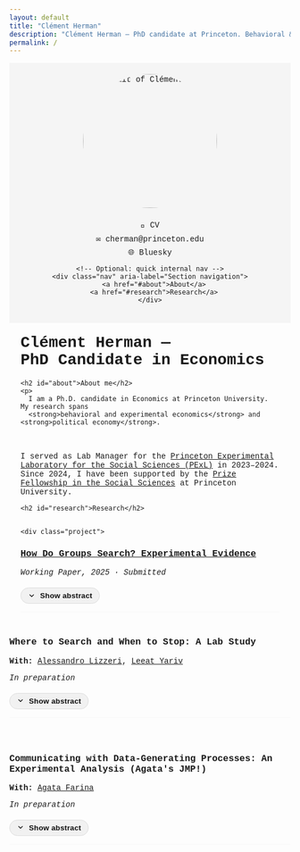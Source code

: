 ```yaml
---
layout: default
title: "Clément Herman"
description: "Clément Herman — PhD candidate at Princeton. Behavioral & experimental economics, political economy. Research on collective (group) search, stopping rules, and decision-making."
permalink: /
---
```


<style>
  body { font-family: "Courier New", Courier, monospace; }
  .container {
    display: flex; flex-wrap: wrap; max-width: 1000px; margin: 0 auto;
  }
  .sidebar {
    flex: 1 1 30%; padding: 20px; background-color: #f5f5f5;
    min-width: 200px; box-sizing: border-box; text-align: center;
  }
  .sidebar img {
    border-radius: 50%; width: 240px; height: 240px; object-fit: cover;
    margin-bottom: 15px;
  }
  .sidebar a { display: block; margin: 8px 0; text-decoration: none; }
  .main-content { flex: 1 1 70%; padding: 20px; box-sizing: border-box; }
  h1 { margin-top: 0; }
  button { margin-top: 5px; }
  .project { margin-bottom: 40px; }
  .nav { margin: 10px 0 20px; }
  .nav a { margin-right: 12px; }

  :root{
    --accent:#111;             /* button text/icon */
    --accent-bg:#f1f1f1;       /* button background */
    --accent-bg-hover:#e7e7e7; /* hover */
    --ring:#8ab4f8;            /* focus ring */
    --abstract-bg:#fafafa;     /* abstract panel bg */
  }

  /* existing styles ... */
  body { font-family: "Courier New", Courier, monospace; }
  .container { display:flex; flex-wrap:wrap; max-width:1000px; margin:0 auto; }
  .sidebar { flex:1 1 30%; padding:20px; background-color:#f5f5f5; min-width:200px; box-sizing:border-box; text-align:center; }
  .sidebar img { border-radius:50%; width:240px; height:240px; object-fit:cover; margin-bottom:15px; }
  .sidebar a { display:block; margin:8px 0; text-decoration:none; }
  .main-content { flex:1 1 70%; padding:20px; box-sizing:border-box; }
  h1 { margin-top:0; }
  .project { margin-bottom:40px; }
  .nav { margin:10px 0 20px; }
  .nav a { margin-right:12px; }

  /* ---------- Abstract toggle button ---------- */
  .abstract-toggle{
    --pad-y: 6px; --pad-x: 12px; --radius: 999px;
    display:inline-flex; align-items:center; gap:8px;
    padding: var(--pad-y) var(--pad-x);
    border:1px solid #ddd; border-radius: var(--radius);
    background: var(--accent-bg);
    color: var(--accent); font-weight:600; letter-spacing:.2px;
    cursor:pointer; user-select:none;
    transition: background .15s ease, transform .06s ease;
  }
  .abstract-toggle:hover{ background: var(--accent-bg-hover); }
  .abstract-toggle:active{ transform: translateY(1px); }
  .abstract-toggle:focus-visible{
    outline: 3px solid var(--ring);
    outline-offset: 2px;
  }

  /* tiny chevron */
  .abstract-toggle svg{ width:14px; height:14px; transition: transform .2s ease; }
  .abstract-toggle[aria-expanded="true"] svg{ transform: rotate(180deg); }

  /* ---------- Abstract panel with smooth expand ---------- */
.abstract[hidden]{
  display:block;                 /* still block so height can animate */
  max-height:0;
  padding:0;
  overflow:hidden;
  border-color: transparent;
}
  
.abstract{ 
  display:block;                 /* <-- make it visible by default */
  background: var(--abstract-bg);
  border:1px solid #eee;
  border-radius:12px;
  margin-top:10px;
  padding:12px 14px;
  line-height:1.45;
  transition: max-height .25s ease, padding .2s ease, border-color .2s ease;
  max-height: 1000px;            /* large enough to fit content */
}


  /* Respect reduced motion */
  @media (prefers-reduced-motion: reduce){
    .abstract{ transition:none; }
    .abstract-toggle svg{ transition:none; }
  }
</style>


<div class="container">

  <div class="sidebar">
    <!-- SEO: add descriptive alt and lazy-load -->
    <img src="photo_clement_edit.png" alt="Portrait of Clément Herman" loading="lazy" width="140" height="140">
    <!-- SEO: add rel=noopener and rel=me for profile -->
    <a href="https://drive.google.com/file/d/1TrC1MCd6kxQlAt9jsvOpUZAS79TmcFaq/view?usp=share_link" target="_blank" rel="noopener">📄 CV</a>
    <a href="mailto:cherman@princeton.edu">✉️ cherman@princeton.edu</a>
    <a href="https://bsky.app/profile/clemherm.bsky.social" target="_blank" rel="me noopener">🌐 Bluesky</a>

    <!-- Optional: quick internal nav -->
    <div class="nav" aria-label="Section navigation">
      <a href="#about">About</a>
      <a href="#research">Research</a>
    </div>
  </div>

  <div class="main-content">
    <!-- SEO: put main keywords in H1 -->
    <h1>Clément Herman — <br> PhD Candidate in Economics</h1>

    <h2 id="about">About me</h2>
    <p>
      I am a Ph.D. candidate in Economics at Princeton University. My research spans
      <strong>behavioral and experimental economics</strong> and <strong>political economy</strong>.
<br> <br>
      I served as Lab Manager for the <a href="https://pexl.lab.run" target="_blank" rel="noopener">Princeton Experimental Laboratory for the Social Sciences (PExL)</a> in 2023–2024.
Since 2024, I have been supported by the <a href="https://gradschool.princeton.edu/financial-support/fellowships/princeton-fellowships/prize-fellowship-social-sciences" target="_blank" rel="noopener">Prize Fellowship in the Social Sciences</a> at Princeton University.
    </p>

    <h2 id="research">Research</h2>


    <div class="project">
  <h3>
    <a href="https://drive.google.com/file/d/1y5wnjRmn4bTxqYAMbl-4sAGgy0OrtrPL/view?usp=share_link"
       target="_blank" rel="noopener">
      How Do Groups Search? Experimental Evidence
    </a>
  </h3>
  <em>Working Paper, 2025 · Submitted</em><br>

  <!-- Button: nice pill with chevron -->
  <button type="button"
          class="abstract-toggle"
          aria-expanded="false"
          aria-controls="abs-groups"
          onclick="toggleAbstract('abs-groups', this)">
    <svg viewBox="0 0 24 24" aria-hidden="true"><path d="M12 15.5a1 1 0 0 1-.71-.29l-6-6a1 1 0 1 1 1.42-1.42L12 12.38l5.29-4.59a1 1 0 1 1 1.42 1.42l-6 6a1 1 0 0 1-.71.29z"/></svg>
    <span>Show abstract</span>
  </button>

  <div class="abstract" id="abs-groups" hidden>
        <p>Searching for a suitable alternative—whether in research teams, hiring committees, or households—is often a collective process, combining the trade-offs of individual search with the challenges of group decision-making. We study collective search in laboratory experiments, where groups of participants sequentially sample alternatives. We vary the stopping-decision rule and the alignment of group members’ preferences, and compare group behavior to that of individuals under otherwise identical conditions. Several patterns emerge. While individuals tend to undersearch, groups examine more alternatives, particularly when unanimity is required to stop. When preferences are aligned, group search generates beneficial effects: participants raise their standards, and low-value alternatives are more likely to be rejected. When preferences are misaligned, however, group search generates detrimental effects: high-value alternatives are often rejected, and participants adopt lower standards. These findings reveal a new channel, the sequential exploration of alternatives, through which groups can outperform or underperform individual decision-making.</p>
    </div>
</div>

<div class="project">
  <h3>Where to Search and When to Stop: A Lab Study</h3>
  <p>
    <strong>With:</strong>
    <a href="https://sites.google.com/view/lizzeri" target="_blank" rel="noopener">Alessandro Lizzeri</a>,
    <a href="https://www.lyariv.com" target="_blank" rel="noopener">Leeat Yariv</a>
  </p>
  <em>In preparation</em><br>

  <button type="button"
          class="abstract-toggle"
          aria-expanded="false"
          aria-controls="abs-where"
          onclick="toggleAbstract('abs-where', this)">
    <svg viewBox="0 0 24 24" aria-hidden="true"><path d="M12 15.5a1 1 0 0 1-.71-.29l-6-6a1 1 0 1 1 1.42-1.42L12 12.38l5.29-4.59a1 1 0 1 1 1.42 1.42l-6 6a1 1 0 0 1-.71.29z"/></svg>
    <span>Show abstract</span>
  </button>

  <div class="abstract" id="abs-where" hidden>
        <p>In many real-life situations—such as searching for jobs, houses, or spouses—individuals must explore heterogeneous options sequentially before making a choice. This paper investigates how individuals search and when they stop searching in environments with heterogeneous alternatives. Drawing on Weitzman’s (1979) optimal search theory, we design a large-scale experiment that systematically explores a broad universe of search problems, in which participants face sequential search tasks involving costly inspections of alternatives (boxes) with varying reward distributions and search costs. While participants generally follow the direction of optimal search—favoring alternatives with higher expected value, lower cost, or greater variance—we document systematic deviations. These include pervasive undersearching, negative responses to variance in approximately one-third of participants, and menu-dependent behavior that violates the index-based predictions of Weitzman’s rule. Using structural modeling, we identify distinct behavioral types. We also show that specific combinations of box characteristics give rise to different search patterns, with more complex menus triggering greater departures from optimal behavior. Our findings highlight both the power and the limits of classical search theory in explaining actual search behavior.</p>
  </div>
</div>



<div class="project">
      <h3>Communicating with Data-Generating Processes: An Experimental Analysis (Agata's JMP!)</h3>
  <p>
        <strong>With:</strong>
        <a href="https://www.agatafarina.com" target="_blank" rel="noopener">Agata Farina</a>
  </p>
  <em>In preparation</em><br>

  <button type="button"
          class="abstract-toggle"
          aria-expanded="false"
          aria-controls="abs-where"
          onclick="toggleAbstract('abs-where', this)">
    <svg viewBox="0 0 24 24" aria-hidden="true"><path d="M12 15.5a1 1 0 0 1-.71-.29l-6-6a1 1 0 1 1 1.42-1.42L12 12.38l5.29-4.59a1 1 0 1 1 1.42 1.42l-6 6a1 1 0 0 1-.71.29z"/></svg>
    <span>Show abstract</span>
  </button>

  <div class="abstract" id="abs-where" hidden>
        <p>In many applications, agents can influence how data are generated but cannot manipulate the data themselves. For example, students choose which classes to take but cannot alter their grades, and firms decide on internal accounting practices but cannot change the resulting financial statements. This paper experimentally studies information transmission when data are generated through an unobservable, strategically chosen process. We focus on settings where an informed sender—such as a student or a firm—privately selects a data-generating process (DGP)—a portfolio of classes or an accounting practice—to shape the beliefs of an uninformed receiver, such as an employer or an investor. Across treatments, we vary which DGPs are feasible and whether some come at a cost. These variations span different levels of information verifiability and allow us to capture, within a unified framework, the core insights of disclosure, cheap-talk, and signaling models. Our findings reveal three main patterns. First, while senders select their DGPs strategically in line with theoretical predictions, receivers often fail to account for this strategic selection. Second, introducing differential costs across feasible DGPs mitigates this "DGP selection neglect." Third, while receivers’ biases are robust across environments, their consequences vary: information transmission falters most when the evidence receivers observe is highly sensitive to the sender’s DGP choices. Finally, increasing transparency about the selected DGP—a policy often advocated in practice—does not, in general, improve information transmission.</p>
  </div>
</div>


  </div>
</div>

<script>
function toggleAbstract(id, btn){
  const panel = document.getElementById(id);
  const expanded = btn.getAttribute('aria-expanded') === 'true';
  btn.setAttribute('aria-expanded', String(!expanded));
  const label = btn.querySelector('span');
  if(label) label.textContent = expanded ? 'Show abstract' : 'Hide abstract';

  // animate via [hidden] toggle (CSS handles transitions)
  if(expanded){
    // closing
    panel.style.maxHeight = panel.scrollHeight + 'px'; // set current height to enable transition
    requestAnimationFrame(()=>{ 
      panel.setAttribute('hidden','');
      panel.style.maxHeight = null;
    });
  } else {
    // opening
    panel.removeAttribute('hidden');
    const target = panel.scrollHeight;
    panel.style.maxHeight = '0px';
    requestAnimationFrame(()=>{
      panel.style.maxHeight = target + 'px';
      // cleanup after transition
      panel.addEventListener('transitionend', function tidy(e){
        if(e.propertyName === 'max-height'){
          panel.style.maxHeight = null;
          panel.removeEventListener('transitionend', tidy);
        }
      });
    });
  }
}
</script>

<!-- =================== -->
<!-- Minimal JSON-LD SEO -->
<!-- =================== -->
<script type="application/ld+json">
{
  "@context": "https://schema.org",
  "@type": "Person",
  "name": "Clément Herman",
  "jobTitle": "PhD Candidate in Economics",
  "affiliation": {
    "@type": "CollegeOrUniversity",
    "name": "Princeton University"
  },
  "email": "mailto:cherman@princeton.edu",
  "url": "https://clement-herman.com",
  "sameAs": [
    "https://bsky.app/profile/clemherm.bsky.social",
    "https://scholar.google.com/scholar?q=Cl%C3%A9ment+Herman"
  ]
}
</script>

<!-- Example article schema for the working paper; duplicate & adjust for others if you like -->
<script type="application/ld+json">
{
  "@context": "https://schema.org",
  "@type": "ScholarlyArticle",
  "name": "How Do Groups Search? Experimental Evidence",
  "author": {
    "@type": "Person",
    "name": "Clément Herman"
  },
  "inLanguage": "en",
  "datePublished": "2025",
  "url": "https://drive.google.com/file/d/1y5wnjRmn4bTxqYAMbl-4sAGgy0OrtrPL/view?usp=share_link",
  "isAccessibleForFree": true
}
</script>
